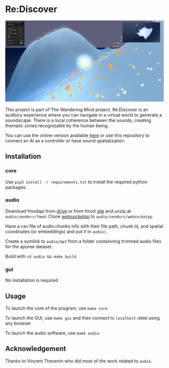 # Re:Discover

![Re-discover Image](docs/imgs/re-discover.png)

This project is part of The Wandering Mind project. Re:Discover is an auditory experience where you can navigate in a virtual world to generate a soundscape. There is a local coherence between the sounds, creating thematic zones recognizable by the human being.

You can use the online version available [here](https://cables.gl/p/MrllSN) or use this repository to connect an AI as a controller or have sound spatialization.

## Installation

### core

Use `pip3 install -r requirements.txt` to install the required python packages.

### audio

Download fmodapi from [drive](https://drive.google.com/file/d/1x6vUOR-Wd_HBsjHQo_IHatQkx6xeQoOR/view?usp=sharing) or from fmod [site](://fmod.com/download)
and unzip at `audio/vendors/fmod`.
Clone [websocketpp](https://github.com/zaphoyd/websocketpp) to `audio/vendors/websocketpp`

Have a csv file of audio chunks info with their file path, chunk id, and spatial coordinates (or embeddings) and put it in `audio/`.

Create a symlink to `audio/mp3` from a folder containning trimmed audio files for the aporee dataset.

Build with `cd audio && make build`

### gui

No installation is required

## Usage

To launch the core of the program, use `make core`

To launch the GUI, use `make gui` and then connect to `localhost:8000` using any browser

To launch the audio software, use `maek audio`

## Acknowledgement

Thanks to Vincent Thevenin who did most of the work related to `audio`.
